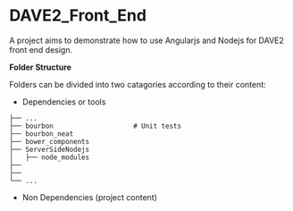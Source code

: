 # DAVE2_Front_End
A project aims to demonstrate how to use Angularjs and Nodejs for DAVE2 front end design.

**Folder Structure**

Folders can be divided into two catagories according to their content: 
* Dependencies or tools
```
├── ...
├── bourbon                    # Unit tests
├── bourbon_neat
├── bower_components
├── ServerSideNodejs
│   ├── node_modules
├── 
├── 
└── ...
```
* Non Dependencies (project content)
